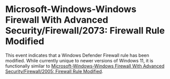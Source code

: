 # Microsoft-Windows-Windows Firewall With Advanced Security/Firewall/2073: Firewall Rule Modified
This event indicates that a Windows Defender Firewall rule has been modified. While currently unique to newer versions of Windows 11, it is functionally similar to [Microsoft-Windows-Windows Firewall With Advanced Security/Firewall/2005: Firewall Rule Modified](/network/evtx-2005-firewall.md).